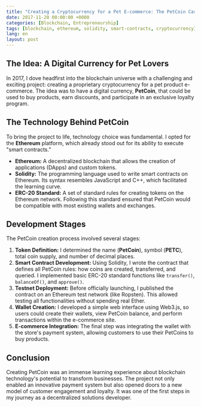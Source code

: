 ```yaml
---
title: "Creating a Cryptocurrency for a Pet E-commerce: The PetCoin Case"
date: 2017-11-20 00:00:00 +0000
categories: [Blockchain, Entrepreneurship]
tags: [blockchain, ethereum, solidity, smart-contracts, cryptocurrency]
lang: en
layout: post
---
```


## The Idea: A Digital Currency for Pet Lovers

In 2017, I dove headfirst into the blockchain universe with a challenging and exciting project: creating a proprietary cryptocurrency for a pet product e-commerce. The idea was to have a digital currency, **PetCoin**, that could be used to buy products, earn discounts, and participate in an exclusive loyalty program.

## The Technology Behind PetCoin

To bring the project to life, technology choice was fundamental. I opted for the **Ethereum** platform, which already stood out for its ability to execute "smart contracts."

- **Ethereum:** A decentralized blockchain that allows the creation of applications (DApps) and custom tokens.
- **Solidity:** The programming language used to write smart contracts on Ethereum. Its syntax resembles JavaScript and C++, which facilitated the learning curve.
- **ERC-20 Standard:** A set of standard rules for creating tokens on the Ethereum network. Following this standard ensured that PetCoin would be compatible with most existing wallets and exchanges.

## Development Stages

The PetCoin creation process involved several stages:

1. **Token Definition:** I determined the name (**PetCoin**), symbol (**PETC**), total coin supply, and number of decimal places.
2. **Smart Contract Development:** Using Solidity, I wrote the contract that defines all PetCoin rules: how coins are created, transferred, and queried. I implemented basic ERC-20 standard functions like `transfer()`, `balanceOf()`, and `approve()`.
3. **Testnet Deployment:** Before officially launching, I published the contract on an Ethereum test network (like Ropsten). This allowed testing all functionalities without spending real Ether.
4. **Wallet Creation:** I developed a simple web interface using Web3.js, so users could create their wallets, view PetCoin balance, and perform transactions within the e-commerce site.
5. **E-commerce Integration:** The final step was integrating the wallet with the store's payment system, allowing customers to use their PetCoins to buy products.

## Conclusion

Creating PetCoin was an immense learning experience about blockchain technology's potential to transform businesses. The project not only enabled an innovative payment system but also opened doors to a new model of customer engagement and loyalty. It was one of the first steps in my journey as a decentralized solutions developer.